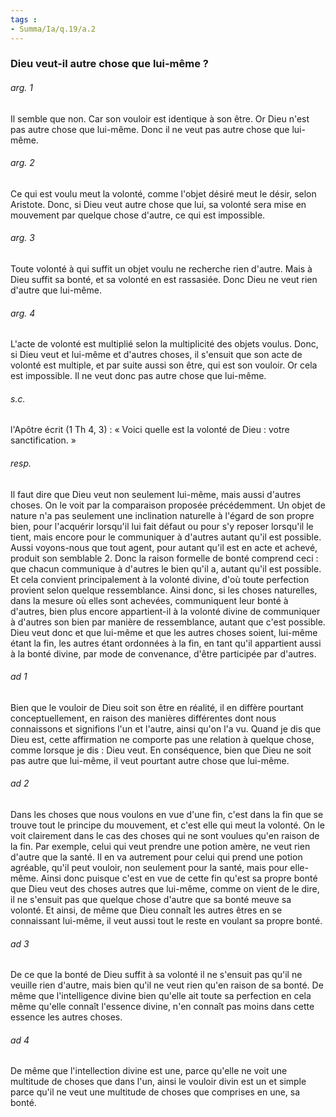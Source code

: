 ```yaml
---
tags : 
- Summa/Ia/q.19/a.2
---
```


### Dieu veut-il autre chose que lui-même ?

###### arg. 1
Il semble que non. Car son vouloir est identique à son être. Or Dieu n'est pas autre chose que lui-même. Donc il ne veut pas autre chose que lui-même. 

###### arg. 2
Ce qui est voulu meut la volonté, comme l'objet désiré meut le désir, selon Aristote. Donc, si Dieu veut autre chose que lui, sa volonté sera mise en mouvement par quelque chose d'autre, ce qui est impossible. 

###### arg. 3
Toute volonté à qui suffit un objet voulu ne recherche rien d'autre. Mais à Dieu suffit sa bonté, et sa volonté en est rassasiée. Donc Dieu ne veut rien d'autre que lui-même. 

###### arg. 4
L'acte de volonté est multiplié selon la multiplicité des objets voulus. Donc, si Dieu veut et lui-même et d'autres choses, il s'ensuit que son acte de volonté est multiple, et par suite aussi son être, qui est son vouloir. Or cela est impossible. Il ne veut donc pas autre chose que lui-même. 

###### s.c.
l'Apôtre écrit (1 Th 4, 3) : « Voici quelle est la volonté de Dieu : votre sanctification. » 

###### resp.
Il faut dire que Dieu veut non seulement lui-même, mais aussi d'autres choses. On le voit par la comparaison proposée précédemment. Un objet de nature n'a pas seulement une inclination naturelle à l'égard de son propre bien, pour l'acquérir lorsqu'il lui fait défaut ou pour s'y reposer lorsqu'il le tient, mais encore pour le communiquer à d'autres autant qu'il est possible. Aussi voyons-nous que tout agent, pour autant qu'il est en acte et achevé, produit son semblable 2. Donc la raison formelle de bonté comprend ceci : que chacun communique à d'autres le bien qu'il a, autant qu'il est possible. Et cela convient principalement à la volonté divine, d'où toute perfection provient selon quelque ressemblance. Ainsi donc, si les choses naturelles, dans la mesure où elles sont achevées, communiquent leur bonté à d'autres, bien plus encore appartient-il à la volonté divine de communiquer à d'autres son bien par manière de ressemblance, autant que c'est possible. Dieu veut donc et que lui-même et que les autres choses soient, lui-même étant la fin, les autres étant ordonnées à la fin, en tant qu'il appartient aussi à la bonté divine, par mode de convenance, d'être participée par d'autres. 

###### ad 1
Bien que le vouloir de Dieu soit son être en réalité, il en diffère pourtant conceptuellement, en raison des manières différentes dont nous connaissons et signifions l'un et l'autre, ainsi qu'on l'a vu. Quand je dis que Dieu est, cette affirmation ne comporte pas une relation à quelque chose, comme lorsque je dis : Dieu veut. En conséquence, bien que Dieu ne soit pas autre que lui-même, il veut pourtant autre chose que lui-même. 

###### ad 2
Dans les choses que nous voulons en vue d'une fin, c'est dans la fin que se trouve tout le principe du mouvement, et c'est elle qui meut la volonté. On le voit clairement dans le cas des choses qui ne sont voulues qu'en raison de la fin. Par exemple, celui qui veut prendre une potion amère, ne veut rien d'autre que la santé. Il en va autrement pour celui qui prend une potion agréable, qu'il peut vouloir, non seulement pour la santé, mais pour elle-même. Ainsi donc puisque c'est en vue de cette fin qu'est sa propre bonté que Dieu veut des choses autres que lui-même, comme on vient de le dire, il ne s'ensuit pas que quelque chose d'autre que sa bonté meuve sa volonté. Et ainsi, de même que Dieu connaît les autres êtres en se connaissant lui-même, il veut aussi tout le reste en voulant sa propre bonté. 

###### ad 3
De ce que la bonté de Dieu suffit à sa volonté il ne s'ensuit pas qu'il ne veuille rien d'autre, mais bien qu'il ne veut rien qu'en raison de sa bonté. De même que l'intelligence divine bien qu'elle ait toute sa perfection en cela même qu'elle connaît l'essence divine, n'en connaît pas moins dans cette essence les autres choses. 

###### ad 4
De même que l'intellection divine est une, parce qu'elle ne voit une multitude de choses que dans l'un, ainsi le vouloir divin est un et simple parce qu'il ne veut une multitude de choses que comprises en une, sa bonté. 



